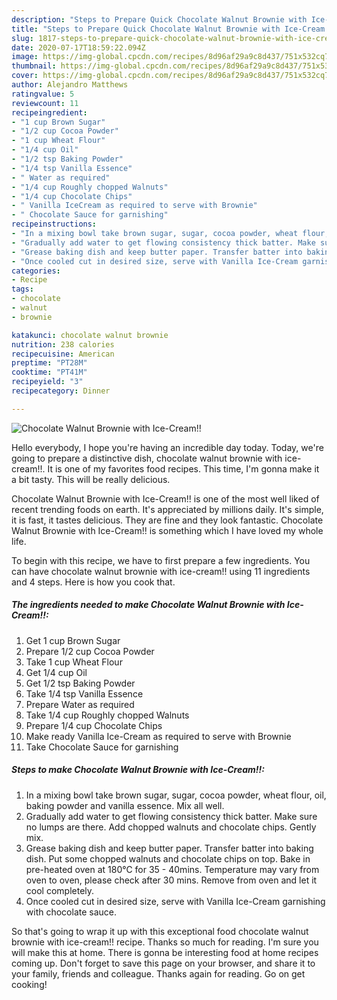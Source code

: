 ```yaml
---
description: "Steps to Prepare Quick Chocolate Walnut Brownie with Ice-Cream!!"
title: "Steps to Prepare Quick Chocolate Walnut Brownie with Ice-Cream!!"
slug: 1817-steps-to-prepare-quick-chocolate-walnut-brownie-with-ice-cream
date: 2020-07-17T18:59:22.094Z
image: https://img-global.cpcdn.com/recipes/8d96af29a9c8d437/751x532cq70/chocolate-walnut-brownie-with-ice-cream-recipe-main-photo.jpg
thumbnail: https://img-global.cpcdn.com/recipes/8d96af29a9c8d437/751x532cq70/chocolate-walnut-brownie-with-ice-cream-recipe-main-photo.jpg
cover: https://img-global.cpcdn.com/recipes/8d96af29a9c8d437/751x532cq70/chocolate-walnut-brownie-with-ice-cream-recipe-main-photo.jpg
author: Alejandro Matthews
ratingvalue: 5
reviewcount: 11
recipeingredient:
- "1 cup Brown Sugar"
- "1/2 cup Cocoa Powder"
- "1 cup Wheat Flour"
- "1/4 cup Oil"
- "1/2 tsp Baking Powder"
- "1/4 tsp Vanilla Essence"
- " Water as required"
- "1/4 cup Roughly chopped Walnuts"
- "1/4 cup Chocolate Chips"
- " Vanilla IceCream as required to serve with Brownie"
- " Chocolate Sauce for garnishing"
recipeinstructions:
- "In a mixing bowl take brown sugar, sugar, cocoa powder, wheat flour, oil, baking powder and vanilla essence. Mix all well."
- "Gradually add water to get flowing consistency thick batter. Make sure no lumps are there. Add chopped walnuts and chocolate chips. Gently mix."
- "Grease baking dish and keep butter paper. Transfer batter into baking dish. Put some chopped walnuts and chocolate chips on top. Bake in pre-heated oven at 180℃ for 35 - 40mins. Temperature may vary from oven to oven, please check after 30 mins. Remove from oven and let it cool completely."
- "Once cooled cut in desired size, serve with Vanilla Ice-Cream garnishing with chocolate sauce."
categories:
- Recipe
tags:
- chocolate
- walnut
- brownie

katakunci: chocolate walnut brownie 
nutrition: 238 calories
recipecuisine: American
preptime: "PT28M"
cooktime: "PT41M"
recipeyield: "3"
recipecategory: Dinner

---
```



![Chocolate Walnut Brownie with Ice-Cream!!](https://img-global.cpcdn.com/recipes/8d96af29a9c8d437/751x532cq70/chocolate-walnut-brownie-with-ice-cream-recipe-main-photo.jpg)

Hello everybody, I hope you're having an incredible day today. Today, we're going to prepare a distinctive dish, chocolate walnut brownie with ice-cream!!. It is one of my favorites food recipes. This time, I'm gonna make it a bit tasty. This will be really delicious.



Chocolate Walnut Brownie with Ice-Cream!! is one of the most well liked of recent trending foods on earth. It's appreciated by millions daily. It's simple, it is fast, it tastes delicious. They are fine and they look fantastic. Chocolate Walnut Brownie with Ice-Cream!! is something which I have loved my whole life.


To begin with this recipe, we have to first prepare a few ingredients. You can have chocolate walnut brownie with ice-cream!! using 11 ingredients and 4 steps. Here is how you cook that.

<!--inarticleads1-->

##### The ingredients needed to make Chocolate Walnut Brownie with Ice-Cream!!:

1. Get 1 cup Brown Sugar
1. Prepare 1/2 cup Cocoa Powder
1. Take 1 cup Wheat Flour
1. Get 1/4 cup Oil
1. Get 1/2 tsp Baking Powder
1. Take 1/4 tsp Vanilla Essence
1. Prepare  Water as required
1. Take 1/4 cup Roughly chopped Walnuts
1. Prepare 1/4 cup Chocolate Chips
1. Make ready  Vanilla Ice-Cream as required to serve with Brownie
1. Take  Chocolate Sauce for garnishing




<!--inarticleads2-->

##### Steps to make Chocolate Walnut Brownie with Ice-Cream!!:

1. In a mixing bowl take brown sugar, sugar, cocoa powder, wheat flour, oil, baking powder and vanilla essence. Mix all well.
1. Gradually add water to get flowing consistency thick batter. Make sure no lumps are there. Add chopped walnuts and chocolate chips. Gently mix.
1. Grease baking dish and keep butter paper. Transfer batter into baking dish. Put some chopped walnuts and chocolate chips on top. Bake in pre-heated oven at 180℃ for 35 - 40mins. Temperature may vary from oven to oven, please check after 30 mins. Remove from oven and let it cool completely.
1. Once cooled cut in desired size, serve with Vanilla Ice-Cream garnishing with chocolate sauce.




So that's going to wrap it up with this exceptional food chocolate walnut brownie with ice-cream!! recipe. Thanks so much for reading. I'm sure you will make this at home. There is gonna be interesting food at home recipes coming up. Don't forget to save this page on your browser, and share it to your family, friends and colleague. Thanks again for reading. Go on get cooking!
